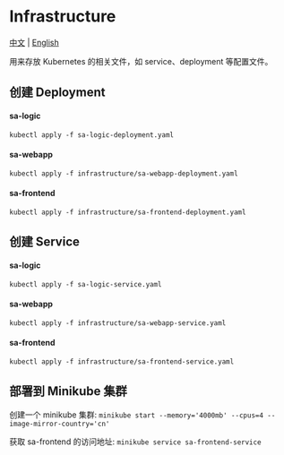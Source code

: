 # Infrastructure

[中文](README.zh_cn.md "中文") | [English](README.md "English")

用来存放 Kubernetes 的相关文件，如 service、deployment 等配置文件。

## 创建 Deployment
#### sa-logic
`kubectl apply -f sa-logic-deployment.yaml` 

#### sa-webapp
`kubectl apply -f infrastructure/sa-webapp-deployment.yaml`

#### sa-frontend
`kubectl apply -f infrastructure/sa-frontend-deployment.yaml`

## 创建 Service
#### sa-logic
`kubectl apply -f sa-logic-service.yaml` 

#### sa-webapp
`kubectl apply -f infrastructure/sa-webapp-service.yaml`

#### sa-frontend
`kubectl apply -f infrastructure/sa-frontend-service.yaml`

## 部署到 Minikube 集群
创建一个 minikube 集群: `minikube start --memory='4000mb' --cpus=4 --image-mirror-country='cn'`

获取 sa-frontend 的访问地址: `minikube service sa-frontend-service`